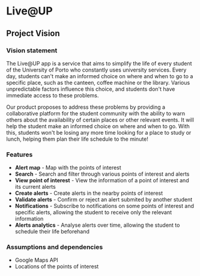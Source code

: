 # Live@UP

## Project Vision

### Vision statement

The Live@UP app is a service that aims to simplify the life of every student of the University of Porto who constantly uses university services. Every day, students can't make an informed choice on where and when to go to a specific place, such as the canteen, coffee machine or the library. Various unpredictable factors influence this choice, and students don't have immediate access to these problems.

Our product proposes to address these problems by providing a collaborative platform for the student community with the ability to warn others about the availability of certain places or other relevant events. It will help the student make an informed choice on where and when to go. With this, students won't be losing any more time looking for a place to study or lunch, helping them plan their life schedule to the minute!

### Features

- **Alert map** - Map with the points of interest
- **Search** - Search and filter through various points of interest and alerts
- **View point of interest** - View the information of a point of interest and its current alerts
- **Create alerts** - Create alerts in the nearby points of interest
- **Validate alerts** - Confirm or reject an alert submited by another student
- **Notifications** - Subscribe to notifications on some points of interest and specific alerts, allowing the student to receive only the relevant information
- **Alerts analytics** - Analyse alerts over time, allowing the student to schedule their life beforehand

### Assumptions and dependencies

- Google Maps API
- Locations of the points of interest
